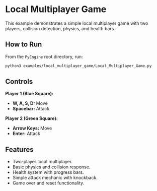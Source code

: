 # Local Multiplayer Game

This example demonstrates a simple local multiplayer game with two players, collision detection, physics, and health bars.

## How to Run

From the `PyEngine` root directory, run:

```bash
python3 examples/local_multiplayer_game/Local_Multiplayer_Game.py
```

## Controls

**Player 1 (Blue Square):**
- **W, A, S, D:** Move
- **Spacebar:** Attack

**Player 2 (Green Square):**
- **Arrow Keys:** Move
- **Enter:** Attack

## Features

- Two-player local multiplayer.
- Basic physics and collision response.
- Health system with progress bars.
- Simple attack mechanic with knockback.
- Game over and reset functionality.


